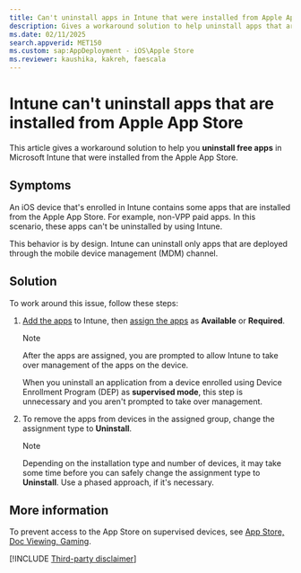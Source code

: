 ```yaml
---
title: Can't uninstall apps in Intune that were installed from Apple App Store
description: Gives a workaround solution to help uninstall apps that are installed from the Apple App Store can't be uninstalled in Intune.
ms.date: 02/11/2025
search.appverid: MET150
ms.custom: sap:AppDeployment - iOS\Apple Store
ms.reviewer: kaushika, kakreh, faescala
---
```

# Intune can't uninstall apps that are installed from Apple App Store

This article gives a workaround solution to help you **uninstall free apps** in Microsoft Intune that were installed from the Apple App Store.

## Symptoms

An iOS device that's enrolled in Intune contains some apps that are installed from the Apple App Store. For example, non-VPP paid apps. In this scenario, these apps can't be uninstalled by using Intune.

This behavior is by design. Intune can uninstall only apps that are deployed through the mobile device management (MDM) channel.

## Solution

To work around this issue, follow these steps:

1. [Add the apps](/mem/intune/apps/store-apps-ios) to Intune, then [assign the apps](/mem/intune/apps/apps-deploy) as **Available** or **Required**.

    > [!NOTE]
    >
    > After the apps are assigned, you are prompted to allow Intune to take over management of the apps on the device.
    >
    > When you uninstall an application from a device enrolled using Device Enrollment Program (DEP) as **supervised mode**, this step is unnecessary and you aren't prompted to take over management.

2. To remove the apps from devices in the assigned group, change the assignment type to **Uninstall**.

    > [!NOTE]
    > Depending on the installation type and number of devices, it may take some time before you can safely change the assignment type to **Uninstall**. Use a phased approach, if it's necessary.

## More information

To prevent access to the App Store on supervised devices, see [App Store, Doc Viewing, Gaming](/mem/intune/configuration/device-restrictions-ios#app-store-doc-viewing-gaming).

[!INCLUDE [Third-party disclaimer](../../../includes/third-party-disclaimer.md)]
